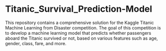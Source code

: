 # Titanic_Survival_Prediction-Model
This repository contains a comprehensive solution for the Kaggle Titanic Machine Learning from Disaster competition. The goal of this competition is to develop a machine learning model that predicts whether passengers aboard the Titanic survived or not, based on various features such as age, gender, class, fare, and more.
